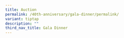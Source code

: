 ```yaml
---
title: Auction
permalink: /40th-anniversary/gala-dinner/permalink/
variant: tiptap
description: ""
third_nav_title: Gala Dinner
---
```

